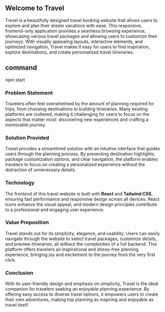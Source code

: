 ## Welcome to Travel
Travel is a beautifully designed travel booking website that allows users to explore and plan their dream vacations with ease. This responsive, frontend-only application provides a seamless browsing experience, showcasing various travel packages and allowing users to customize their journeys. With visually appealing layouts, interactive elements, and optimized navigation, Travel  makes it easy for users to find inspiration, explore destinations, and create personalized travel itineraries.

## command 
npm start

### Problem Statement
Travelers often feel overwhelmed by the amount of planning required for trips, from choosing destinations to building itineraries. Many existing platforms are cluttered, making it challenging for users to focus on the aspects that matter most: discovering new experiences and crafting a memorable journey.

### Solution Provided
Travel provides a streamlined solution with an intuitive interface that guides users through the planning process. By presenting destination highlights, package customization options, and clear navigation, the platform enables travelers to focus on creating a personalized experience without the distraction of unnecessary details.

### Technology
The frontend of this travel website is built with **React** and **Tailwind CSS**, ensuring fast performance and responsive design across all devices. React Icons enhance the visual appeal, and modern design principles contribute to a professional and engaging user experience.

### Value Proposition
Travel  stands out for its simplicity, elegance, and usability. Users can easily navigate through the website to select travel packages, customize details, and preview itineraries, all without the complexities of a full backend. This platform offers travelers an inspirational and stress-free planning experience, bringing joy and excitement to the journey from the very first click.

### Conclusion
With its user-friendly design and emphasis on simplicity, Travel  is the ideal companion for travelers seeking an enjoyable planning experience. By offering easy access to diverse travel options, it empowers users to create their own adventures, making trip planning as inspiring and enjoyable as travel itself.
